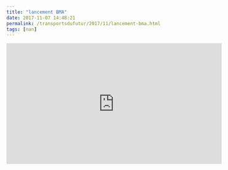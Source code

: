 ```yaml
---
title: "lancement BMA"
date: 2017-11-07 14:48:21
permalink: /transportsdufutur/2017/11/lancement-bma.html
tags: [nan]
---
```


<iframe width="560" height="315" src="https://www.youtube.com/embed/9AUuocmDCCQ" frameborder="0" allowfullscreen></iframe>
